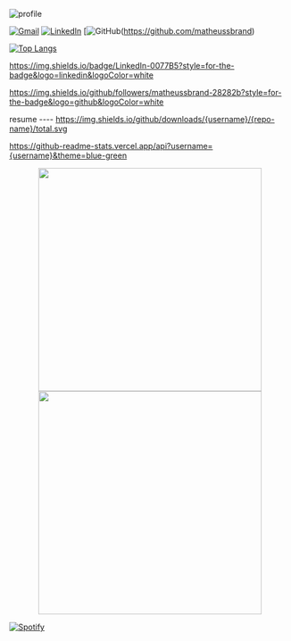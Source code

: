 ![profile](https://socialify.git.ci/matheussbrand/profile/image?font=Inter&language=1&name=1&owner=1&pattern=Charlie%20Brown&pulls=1&stargazers=1&theme=Auto)

<p align='right'>

   [![Gmail](https://img.shields.io/badge/Gmail-28282b?style=for-the-badge&logo=gmail&logoColor=none)](mailto:matheussilbrand@gmail.com)  [![LinkedIn](https://img.shields.io/badge/LinkedIn-28282b?style=for-the-badge&logo=linkedin&logoColor=none)](https://www.linkedin.com/in/matheussbrandao) [![GitHub](https://img.shields.io/badge/github-28282b?style=for-the-badge&logo=github&logoColor=none)(https://github.com/matheussbrand)
<p>

[![Top Langs](https://github-readme-stats.vercel.app/api/top-langs/?username=matheussbrand&hide_progress=true)](https://github.com/anuraghazra/github-readme-stats)


https://img.shields.io/badge/LinkedIn-0077B5?style=for-the-badge&logo=linkedin&logoColor=white

https://img.shields.io/github/followers/matheussbrand-28282b?style=for-the-badge&logo=github&logoColor=white

resume ---- https://img.shields.io/github/downloads/{username}/{repo-name}/total.svg

https://github-readme-stats.vercel.app/api?username={username}&theme=blue-green

<p align = "center">
  <img src = "https://github-readme-stats.vercel.app/api?username=pr2tik1&show_icons=true&theme=bear" width = 400>
  <img src = "https://github-readme-streak-stats.herokuapp.com?user=pr2tik1&theme=dark&hide_border=true" width = 400>
</p>


[![Spotify](https://spotify-github-readme.vercel.app/api/spotify)](https://open.spotify.com/user/12178109534?si=a822c7b3267546b0)
